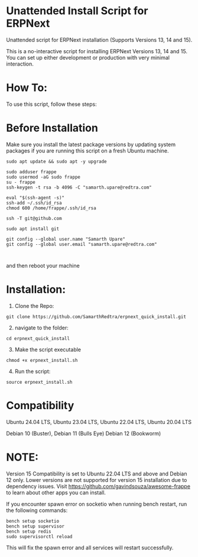 # Unattended Install Script for ERPNext
Unattended script for ERPNext installation (Supports Versions 13, 14 and 15).

This is a no-interactive script for installing ERPNext Versions 13, 14 and 15. You can set up either development or production with very minimal interaction.

# How To:
To use this script, follow these steps:

# Before Installation

Make sure you install the latest package versions by updating system packages if you are running this script on a fresh Ubuntu machine.

```
sudo apt update && sudo apt -y upgrade

sudo adduser frappe
sudo usermod -aG sudo frappe
su - frappe
ssh-keygen -t rsa -b 4096 -C "samarth.upare@redtra.com"

eval "$(ssh-agent -s)"
ssh-add ~/.ssh/id_rsa
chmod 600 /home/frappe/.ssh/id_rsa

ssh -T git@github.com

sudo apt install git

git config --global user.name "Samarth Upare"
git config --global user.email "samarth.upare@redtra.com"



```
and then reboot your machine 

# Installation:

1. Clone the Repo:
```
git clone https://github.com/SamarthRedtra/erpnext_quick_install.git
```
2. navigate to the folder:
```
cd erpnext_quick_install
```
3. Make the script executable
```
chmod +x erpnext_install.sh
```
4. Run the script:
```
source erpnext_install.sh
```
# Compatibility

Ubuntu 24.04 LTS,
Ubuntu 23.04 LTS,
Ubuntu 22.04 LTS,
Ubuntu 20.04 LTS

Debian 10 (Buster),
Debian 11 (Bulls Eye)
Debian 12 (Bookworm)

# NOTE:

Version 15 Compatibility is set to Ubuntu 22.04 LTS and above and Debian 12 only. Lower versions are not supported for version 15 installation due to dependency issues.
Visit https://github.com/gavindsouza/awesome-frappe to learn about other apps you can install.

If you encounter spawn error on socketio when running bench restart, run the following commands:

```
bench setup socketio
bench setup supervisor
bench setup redis
sudo supervisorctl reload
```
This will fix the spawn error and all services will restart successfully.

